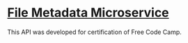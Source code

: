 # [File Metadata Microservice](https://www.freecodecamp.org/learn/apis-and-microservices/apis-and-microservices-projects/file-metadata-microservice)

This API was developed for certification of Free Code Camp.
